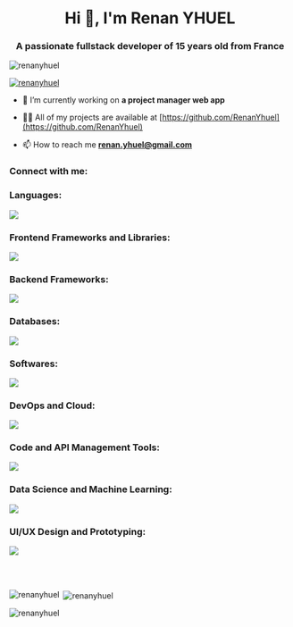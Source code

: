 <h1 align="center">Hi 👋, I'm Renan YHUEL</h1>
<h3 align="center">A passionate fullstack developer of 15 years old from France</h3>

<p align="left"> <img src="https://komarev.com/ghpvc/?username=renanyhuel&label=Profile%20views&color=0e75b6&style=flat" alt="renanyhuel" /> </p>

<p align="left"> <a href="https://github.com/ryo-ma/github-profile-trophy"><img src="https://github-profile-trophy.vercel.app/?username=renanyhuel" alt="renanyhuel" /></a> </p>

- 🔭 I’m currently working on **a project manager web app**

- 👨‍💻 All of my projects are available at [https://github.com/RenanYhuel](https://github.com/RenanYhuel)

- 📫 How to reach me **renan.yhuel@gmail.com**

<h3 align="left">Connect with me:</h3>
<p align="left">
</p>

<h3 align="left">Languages:</h3>
<p align="left">
  <a href="#" target="_blank" rel="noreferrer">
    <img src="https://skillicons.dev/icons?i=html,css,js,ts,php,py,bash,cpp"/>
  </a>
</p>

<h3 align="left">Frontend Frameworks and Libraries:</h3>
<p align="left">
  <a href="#" target="_blank" rel="noreferrer">
    <img src="https://skillicons.dev/icons?i=react,nextjs,vue,nuxtjs,tailwind,babel,electron,fastapi,nodejs"/>
  </a>
</p>

<h3 align="left">Backend Frameworks:</h3>
<p align="left">
  <a href="#" target="_blank" rel="noreferrer">
    <img src="https://skillicons.dev/icons?i=express,django,flask,nestjs,discordjs"/>
  </a>
</p>

<h3 align="left">Databases:</h3>
<p align="left">
  <a href="#" target="_blank" rel="noreferrer">
    <img src="https://skillicons.dev/icons?i=mongodb,mysql,sqlite,postgres"/>
  </a>
</p>

<h3 align="left">Softwares:</h3>
<p align="left">
  <a href="#" target="_blank" rel="noreferrer">
    <img src="https://skillicons.dev/icons?i=anaconda,arduino,codepen,discord,github,gmail"/>
  </a>
</p>

<h3 align="left">DevOps and Cloud:</h3>
<p align="left">
  <a href="#" target="_blank" rel="noreferrer">
    <img src="https://skillicons.dev/icons?i=docker,aws,gcp,cloudflare"/>
  </a>
</p>

<h3 align="left">Code and API Management Tools:</h3>
<p align="left">
  <a href="#" target="_blank" rel="noreferrer">
    <img src="https://skillicons.dev/icons?i=git,postman"/>
  </a>
</p>

<h3 align="left">Data Science and Machine Learning:</h3>
<p align="left">
  <a href="#" target="_blank" rel="noreferrer">
    <img src="https://skillicons.dev/icons?i=tensorflow,opencv,pytorch"/>
  </a>
</p>

<h3 align="left">UI/UX Design and Prototyping:</h3>
<p align="left">
  <a href="#" target="_blank" rel="noreferrer">
    <img src="https://skillicons.dev/icons?i=figma,blender"/>
  </a>
</p>

<br><br>

<p><img align="left" src="https://github-readme-stats.vercel.app/api/top-langs?username=renanyhuel&show_icons=true&locale=en&layout=compact" alt="renanyhuel" /></p>

<p>&nbsp;<img align="center" src="https://github-readme-stats.vercel.app/api?username=renanyhuel&show_icons=true&locale=en" alt="renanyhuel" /></p>

<p><img align="center" src="https://github-readme-streak-stats.herokuapp.com/?user=RenanYhuel" alt="renanyhuel" /></p>


